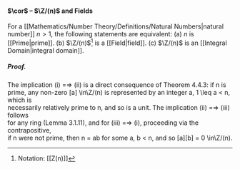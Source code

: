 #### $\cor$ – $\Z/(n)$ and Fields
For a [[Mathematics/Number Theory/Definitions/Natural Numbers|natural number]] $n > 1$, the following statements are equivalent:
(a) $n$ is [[Prime|prime]].
(b) $\Z/(n)$[^1] is a [[Field|field]].
(c) $\Z/(n)$ is an [[Integral Domain|integral domain]].

##### *Proof.*
The implication (i) =⇒ (ii) is a direct consequence of Theorem 4.4.3: if n is  
prime, any non-zero [a] \in\Z/(n) is represented by an integer a, 1 \leq  a < n, which is  
necessarily relatively prime to n, and so is a unit. The implication (ii) =⇒ (iii) follows  
for any ring (Lemma 3.1.11), and for (iii) =⇒ (i), proceeding via the contrapositive,  
if n were not prime, then n = ab for some a, b < n, and so [a][b] = 0 \in\Z/(n).

[^1]: Notation: [[Z(n)]]